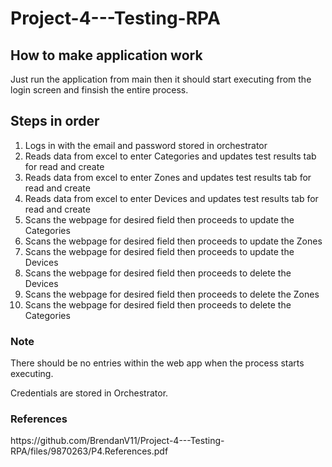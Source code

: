 # Project-4---Testing-RPA

<h2>How to make application work</h2>
<p>Just run the application from main then it should start executing from the login screen and finsish the entire process.</p>

<h2>Steps in order</h2>
<ol>
  <li>Logs in with the email and password stored in orchestrator</li>
  <li>Reads data from excel to enter Categories and updates test results tab for read and create</li>
  <li>Reads data from excel to enter Zones and updates test results tab for read and create</li>
  <li>Reads data from excel to enter Devices and updates test results tab for read and create</li>
  <li>Scans the webpage for desired field then proceeds to update the Categories</li>
  <li>Scans the webpage for desired field then proceeds to update the Zones</li>
  <li>Scans the webpage for desired field then proceeds to update the Devices</li>
  <li>Scans the webpage for desired field then proceeds to delete the Devices</li>
  <li>Scans the webpage for desired field then proceeds to delete the Zones</li>
  <li>Scans the webpage for desired field then proceeds to delete the Categories</li>
</ol>

<h3>Note</h3>
<p>There should be no entries within the web app when the process starts executing.</p>
<p>Credentials are stored in Orchestrator.</p>

<h3>References</h3>
<p>https://github.com/BrendanV11/Project-4---Testing-RPA/files/9870263/P4.References.pdf</p>